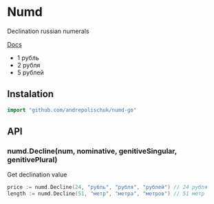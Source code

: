 # Numd

  Declination russian numerals

  [Docs](https://godoc.org/github.com/andrepolischuk/numd-go)

  * 1 рубль
  * 2 рубля
  * 5 рублей

## Instalation

```go
import "github.com/andrepolischuk/numd-go"
```

## API

### numd.Decline(num, nominative, genitiveSingular, genitivePlural)

  Get declination value

```go
price := numd.Decline(24, "рубль", "рубля", "рублей") // 24 рубля
length := numd.Decline(51, "метр", "метра", "метров") // 51 метр
```
